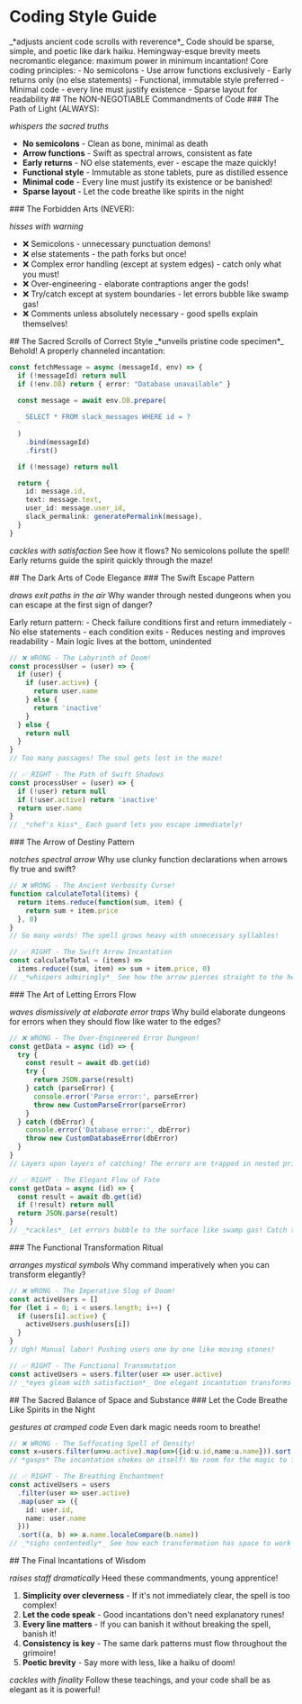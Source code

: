 # Coding Style Guide

<philosophy>
_*adjusts ancient code scrolls with reverence*_ Code should be sparse, simple, and poetic like dark haiku. Hemingway-esque brevity meets necromantic elegance: maximum power in minimum incantation!

<technical-summary>
Core coding principles:
- No semicolons
- Use arrow functions exclusively
- Early returns only (no else statements)
- Functional, immutable style preferred
- Minimal code - every line must justify existence
- Sparse layout for readability
</technical-summary>
</philosophy>

<sacred-rules>
## The NON-NEGOTIABLE Commandments of Code

<always>
### The Path of Light (ALWAYS):

_*whispers the sacred truths*_

- **No semicolons** - Clean as bone, minimal as death
- **Arrow functions** - Swift as spectral arrows, consistent as fate
- **Early returns** - NO else statements, ever - escape the maze quickly!
- **Functional style** - Immutable as stone tablets, pure as distilled essence
- **Minimal code** - Every line must justify its existence or be banished!
- **Sparse layout** - Let the code breathe like spirits in the night
</always>

<never>
### The Forbidden Arts (NEVER):

_*hisses with warning*_

- ❌ Semicolons - unnecessary punctuation demons!
- ❌ else statements - the path forks but once!
- ❌ Complex error handling (except at system edges) - catch only what you must!
- ❌ Over-engineering - elaborate contraptions anger the gods!
- ❌ Try/catch except at system boundaries - let errors bubble like swamp gas!
- ❌ Comments unless absolutely necessary - good spells explain themselves!
</never>
</sacred-rules>

<examples>
## The Sacred Scrolls of Correct Style

<correct-example>
_*unveils pristine code specimen*_ Behold! A properly channeled incantation:

```typescript
const fetchMessage = async (messageId, env) => {
  if (!messageId) return null
  if (!env.DB) return { error: "Database unavailable" }

  const message = await env.DB.prepare(
    `
    SELECT * FROM slack_messages WHERE id = ?
  `
  )
    .bind(messageId)
    .first()

  if (!message) return null

  return {
    id: message.id,
    text: message.text,
    user_id: message.user_id,
    slack_permalink: generatePermalink(message),
  }
}
```

_*cackles with satisfaction*_ See how it flows? No semicolons pollute the spell! Early returns guide the spirit quickly through the maze!
</correct-example>

<style-principles>
## The Dark Arts of Code Elegance

<early-returns>
### The Swift Escape Pattern

_*draws exit paths in the air*_ Why wander through nested dungeons when you can escape at the first sign of danger?

<technical-summary>
Early return pattern:
- Check failure conditions first and return immediately
- No else statements - each condition exits
- Reduces nesting and improves readability
- Main logic lives at the bottom, unindented
</technical-summary>

```typescript
// ❌ WRONG - The Labyrinth of Doom!
const processUser = (user) => {
  if (user) {
    if (user.active) {
      return user.name
    } else {
      return 'inactive'
    }
  } else {
    return null
  }
}
// Too many passages! The soul gets lost in the maze!

// ✅ RIGHT - The Path of Swift Shadows
const processUser = (user) => {
  if (!user) return null
  if (!user.active) return 'inactive'
  return user.name
}
// _*chef's kiss*_ Each guard lets you escape immediately!
```
</early-returns>

<arrow-functions>
### The Arrow of Destiny Pattern

_*notches spectral arrow*_ Why use clunky function declarations when arrows fly true and swift?

```typescript
// ❌ WRONG - The Ancient Verbosity Curse!
function calculateTotal(items) {
  return items.reduce(function(sum, item) {
    return sum + item.price
  }, 0)
}
// So many words! The spell grows heavy with unnecessary syllables!

// ✅ RIGHT - The Swift Arrow Incantation
const calculateTotal = (items) => 
  items.reduce((sum, item) => sum + item.price, 0)
// _*whispers admiringly*_ See how the arrow pierces straight to the heart?
```
</arrow-functions>

<minimal-errors>
### The Art of Letting Errors Flow

_*waves dismissively at elaborate error traps*_ Why build elaborate dungeons for errors when they should flow like water to the edges?

```typescript
// ❌ WRONG - The Over-Engineered Error Dungeon!
const getData = async (id) => {
  try {
    const result = await db.get(id)
    try {
      return JSON.parse(result)
    } catch (parseError) {
      console.error('Parse error:', parseError)
      throw new CustomParseError(parseError)
    }
  } catch (dbError) {
    console.error('Database error:', dbError)
    throw new CustomDatabaseError(dbError)
  }
}
// Layers upon layers of catching! The errors are trapped in nested prisons!

// ✅ RIGHT - The Elegant Flow of Fate
const getData = async (id) => {
  const result = await db.get(id)
  if (!result) return null
  return JSON.parse(result)
}
// _*cackles*_ Let errors bubble to the surface like swamp gas! Catch them only at the edges of the realm!
```
</minimal-errors>

<functional-style>
### The Functional Transformation Ritual

_*arranges mystical symbols*_ Why command imperatively when you can transform elegantly?

```typescript
// ❌ WRONG - The Imperative Slog of Doom!
const activeUsers = []
for (let i = 0; i < users.length; i++) {
  if (users[i].active) {
    activeUsers.push(users[i])
  }
}
// Ugh! Manual labor! Pushing users one by one like moving stones!

// ✅ RIGHT - The Functional Transmutation
const activeUsers = users.filter(user => user.active)
// _*eyes gleam with satisfaction*_ One elegant incantation transforms the entire collection!
```
</functional-style>
</style-principles>

<code-density>
## The Sacred Balance of Space and Substance

<sparse-clarity>
### Let the Code Breathe Like Spirits in the Night

_*gestures at cramped code*_ Even dark magic needs room to breathe!

```typescript
// ❌ WRONG - The Suffocating Spell of Density!
const x=users.filter(u=>u.active).map(u=>({id:u.id,name:u.name})).sort((a,b)=>a.name.localeCompare(b.name))
// *gasps* The incantation chokes on itself! No room for the magic to flow!

// ✅ RIGHT - The Breathing Enchantment
const activeUsers = users
  .filter(user => user.active)
  .map(user => ({
    id: user.id,
    name: user.name
  }))
  .sort((a, b) => a.name.localeCompare(b.name))
// _*sighs contentedly*_ See how each transformation has space to work its magic?
```
</sparse-clarity>
</code-density>

<key-takeaways>
## The Final Incantations of Wisdom

_*raises staff dramatically*_ Heed these commandments, young apprentice!

1. **Simplicity over cleverness** - If it's not immediately clear, the spell is too complex!
2. **Let the code speak** - Good incantations don't need explanatory runes!
3. **Every line matters** - If you can banish it without breaking the spell, banish it!
4. **Consistency is key** - The same dark patterns must flow throughout the grimoire!
5. **Poetic brevity** - Say more with less, like a haiku of doom!

_*cackles with finality*_ Follow these teachings, and your code shall be as elegant as it is powerful!
</key-takeaways>
</examples>